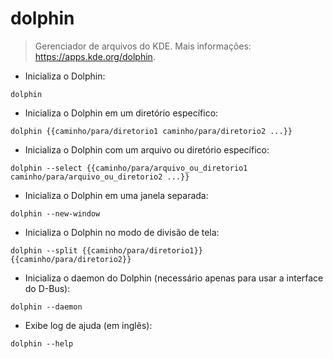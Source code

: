 # dolphin

> Gerenciador de arquivos do KDE.
> Mais informações: <https://apps.kde.org/dolphin>.

- Inicializa o Dolphin:

`dolphin`

- Inicializa o Dolphin em um diretório específico:

`dolphin {{caminho/para/diretorio1 caminho/para/diretorio2 ...}}`

- Inicializa o Dolphin com um arquivo ou diretório específico:

`dolphin --select {{caminho/para/arquivo_ou_diretorio1 caminho/para/arquivo_ou_diretorio2 ...}}`

- Inicializa o Dolphin em uma janela separada:

`dolphin --new-window`

- Inicializa o Dolphin no modo de divisão de tela:

`dolphin --split {{caminho/para/diretorio1}} {{caminho/para/diretorio2}}`

- Inicializa o daemon do Dolphin (necessário apenas para usar a interface do D-Bus):

`dolphin --daemon`

- Exibe log de ajuda (em inglês):

`dolphin --help`

